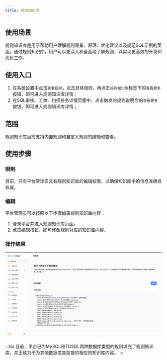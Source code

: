 ```yaml
---
title: 规则知识库
---
```


## 使用场景
规则知识库是用于帮助用户理解规则背景、原理、优化建议以及规范SQL示例的页面。通过规则知识库，用户可以更深入和全面地了解规则，以实现更高效的开发和优化工作。


## 使用入口

1. 在系统设置中点击`查看规则`，点击具体规则，再点击`规则知识库`标签下的`查看更多`按钮，即可进入规则知识库详情；
2. 在SQL审核、工单、扫描任务详情页面中，点击触发的规则说明后的`查看更多`按钮，即可进入规则知识库详情；

## 范围

规则知识库目前支持内置规则和自定义规则的编辑和查看。

## 使用步骤

### 限制

目前，只有平台管理员具有规则知识库的编辑权限，以确保知识库中的信息准确且权威。

### 编辑

平台管理员可以按照以下步骤编辑规则知识库内容：

1. 登录平台并进入规则知识库页面。
2. 点击编辑按钮，即可修改规则对应的知识库内容。

### 操作结果

![knowledgebase-use](img/knowledgebase-use.png)

:::tip
目前，平台已为MySQL和TDSQL两种数据库类型的规则填充了规则知识库，并正致力于为其他数据库类型提供相应的知识库内容。
:::